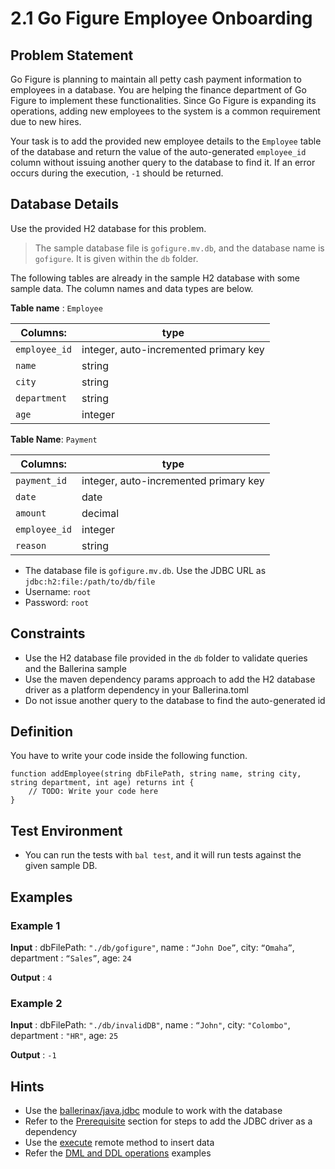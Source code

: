 # 2.1 Go Figure Employee Onboarding

## Problem Statement
Go Figure is planning to maintain all petty cash payment information to employees in a database. You are helping the finance department of Go Figure to implement these functionalities. Since Go Figure is expanding its operations, adding new employees to the system is a common requirement due to new hires.

Your task is to add the provided new employee details to the `Employee` table of the database and return the value of the auto-generated `employee_id` column without issuing another query to the database to find it. If an error occurs during the execution, `-1` should be returned. 

## Database Details

Use the provided H2 database for this problem.

> The sample database file is `gofigure.mv.db`, and the database name is `gofigure`. It is given within the `db` folder.

The following tables are already in the sample H2 database with some sample data. The column names and data types are below.

**Table name** : `Employee`

| **Columns:**      | type |
| -----------       | ----------- |
| `employee_id`     | integer, auto-incremented primary key       |
| `name`            | string        |
| `city`            | string        |
| `department`      | string        |
| `age`             | integer        |

**Table Name**: `Payment`

| **Columns:**      | type |
| -----------       | ----------- |
| `payment_id`      | integer, auto-incremented primary key       |
| `date`            | date        |
| `amount`          | decimal        |
| `employee_id`     | integer        |
| `reason`          | string        |

* The database file is `gofigure.mv.db`. Use the JDBC URL as `jdbc:h2:file:/path/to/db/file`
* Username: `root`
* Password: `root`

## Constraints

* Use the H2 database file provided in the `db` folder to validate queries and the Ballerina sample
* Use the maven dependency params approach to add the H2 database driver as a platform dependency in your Ballerina.toml
* Do not issue another query to the database to find the auto-generated id

## Definition

You have to write your code inside the following function.

```ballerina
function addEmployee(string dbFilePath, string name, string city, string department, int age) returns int {
    // TODO: Write your code here
}
```

## Test Environment

* You can run the tests with `bal test`, and it will run tests against the given sample DB.

## Examples

### Example 1

**Input** : dbFilePath: `"./db/gofigure"`,  name : `“John Doe”`, city: `“Omaha”`, department : `“Sales”`, age: `24`

**Output** : `4`

### Example 2

**Input** : dbFilePath: `"./db/invalidDB"`,  name : `“John"`, city: `"Colombo"`, department : `"HR"`, age: `25`

**Output** : `-1`

## Hints

* Use the [ballerinax/java.jdbc](https://central.ballerina.io/ballerinax/java.jdbc) module to work with the database
* Refer to the [Prerequisite](https://lib.ballerina.io/ballerinax/java.jdbc/latest) section for steps to add the JDBC driver as a dependency
* Use the [execute](https://lib.ballerina.io/ballerinax/java.jdbc/latest/clients/Client#execute) remote method to insert data
* Refer the [DML and DDL operations](https://ballerina.io/learn/by-example/jdbc-execute-operation) examples
